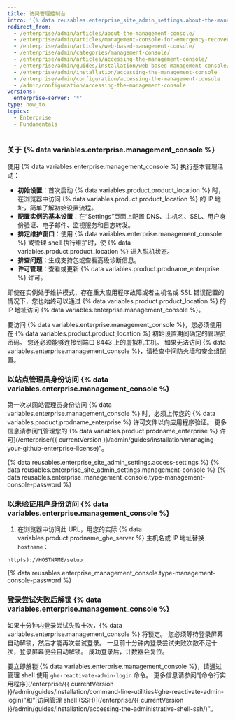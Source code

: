 ```yaml
---
title: 访问管理控制台
intro: '{% data reusables.enterprise_site_admin_settings.about-the-management-console %}'
redirect_from:
  - /enterprise/admin/articles/about-the-management-console/
  - /enterprise/admin/articles/management-console-for-emergency-recovery/
  - /enterprise/admin/articles/web-based-management-console/
  - /enterprise/admin/categories/management-console/
  - /enterprise/admin/articles/accessing-the-management-console/
  - /enterprise/admin/guides/installation/web-based-management-console/
  - /enterprise/admin/installation/accessing-the-management-console
  - /enterprise/admin/configuration/accessing-the-management-console
  - /admin/configuration/accessing-the-management-console
versions:
  enterprise-server: '*'
type: how_to
topics:
  - Enterprise
  - Fundamentals
---
```

### 关于 {% data variables.enterprise.management_console %}

使用 {% data variables.enterprise.management_console %} 执行基本管理活动：
- **初始设置**：首次启动 {% data variables.product.product_location %} 时，在浏览器中访问 {% data variables.product.product_location %} 的 IP 地址，简单了解初始设置流程。
- **配置实例的基本设置**：在“Settings”页面上配置 DNS、主机名、SSL、用户身份验证、电子邮件、监视服务和日志转发。
- **排定维护窗口**：使用 {% data variables.enterprise.management_console %} 或管理 shell 执行维护时，使 {% data variables.product.product_location %} 进入脱机状态。
- **排查问题**：生成支持包或查看高级诊断信息。
- **许可管理**：查看或更新 {% data variables.product.prodname_enterprise %} 许可。

即使在实例处于维护模式，存在重大应用程序故障或者主机名或 SSL 错误配置的情况下，您也始终可以通过 {% data variables.product.product_location %} 的 IP 地址访问 {% data variables.enterprise.management_console %}。

要访问 {% data variables.enterprise.management_console %}，您必须使用在 {% data variables.product.product_location %} 初始设置期间确定的管理员密码。 您还必须能够连接到端口 8443 上的虚拟机主机。 如果无法访问 {% data variables.enterprise.management_console %}，请检查中间防火墙和安全组配置。

### 以站点管理员身份访问 {% data variables.enterprise.management_console %}

第一次以网站管理员身份访问 {% data variables.enterprise.management_console %} 时，必须上传您的 {% data variables.product.prodname_enterprise %} 许可文件以向应用程序验证。 更多信息请参阅“[管理您的 {% data variables.product.prodname_enterprise %} 许可](/enterprise/{{ currentVersion }}/admin/guides/installation/managing-your-github-enterprise-license)”。

{% data reusables.enterprise_site_admin_settings.access-settings %}
{% data reusables.enterprise_site_admin_settings.management-console %}
{% data reusables.enterprise_management_console.type-management-console-password %}

### 以未验证用户身份访问 {% data variables.enterprise.management_console %}

1. 在浏览器中访问此 URL，用您的实际 {% data variables.product.prodname_ghe_server %} 主机名或 IP 地址替换 `hostname`：
  ```shell
  http(s)://HOSTNAME/setup
  ```
{% data reusables.enterprise_management_console.type-management-console-password %}

### 登录尝试失败后解锁 {% data variables.enterprise.management_console %}

如果十分钟内登录尝试失败十次，{% data variables.enterprise.management_console %} 将锁定。 您必须等待登录屏幕自动解锁，然后才能再次尝试登录。 一旦前十分钟内登录尝试失败次数不足十次，登录屏幕便会自动解锁。 成功登录后，计数器会复位。

要立即解锁 {% data variables.enterprise.management_console %}，请通过管理 shell 使用 `ghe-reactivate-admin-login` 命令。 更多信息请参阅“[命令行实用程序](/enterprise/{{ currentVersion }}/admin/guides/installation/command-line-utilities#ghe-reactivate-admin-login)”和“[访问管理 shell (SSH)](/enterprise/{{ currentVersion }}/admin/guides/installation/accessing-the-administrative-shell-ssh/)”。
